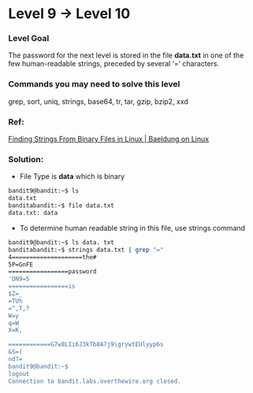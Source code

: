 # Level 9 → Level 10

### Level Goal

The password for the next level is stored in the file **data.txt** in one of the few human-readable strings, preceded by several ‘=’ characters.

### Commands you may need to solve this level

grep, sort, uniq, strings, base64, tr, tar, gzip, bzip2, xxd

### Ref:

[Finding Strings From Binary Files in Linux | Baeldung on Linux](https://www.baeldung.com/linux/find-string-binary-file)

### Solution:

* File Type is **data** which is binary

```bash
bandit9@bandit:~$ ls
data.txt
banditabandit:~$ file data.txt
data.txt: data
```

* To determine human readable string in this file, use strings command

```bash
bandit9@bandit:~$ ls data. txt
banditabandit:~$ strings data.txt | grep "="
4====================the#
5P=GnFE
=================password
'DN9=5
=================is 
$Z=_ 
=TU% 
=^,T,?
W=y
q=W
X=К,

============G7w8LIi6J3kTb8A7j9\grywtEUlyyp6s
&S=(
nd?= 
bandit9@bandit:~$
logout
Connection to bandit.labs.overthewire.org closed.
```
